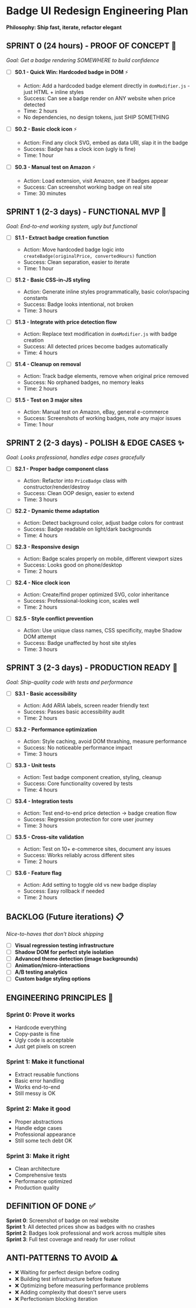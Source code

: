 # Badge UI Redesign Engineering Plan

**Philosophy: Ship fast, iterate, refactor elegant**

## SPRINT 0 (24 hours) - PROOF OF CONCEPT 🚀

_Goal: Get a badge rendering SOMEWHERE to build confidence_

- [ ] **S0.1 - Quick Win: Hardcoded badge in DOM** ⚡

  - Action: Add a hardcoded badge element directly in `domModifier.js` - just HTML + inline styles
  - Success: Can see a badge render on ANY website when price detected
  - Time: 2 hours
  - No dependencies, no design tokens, just SHIP SOMETHING

- [ ] **S0.2 - Basic clock icon** ⚡

  - Action: Find any clock SVG, embed as data URI, slap it in the badge
  - Success: Badge has a clock icon (ugly is fine)
  - Time: 1 hour

- [ ] **S0.3 - Manual test on Amazon** ⚡
  - Action: Load extension, visit Amazon, see if badges appear
  - Success: Can screenshot working badge on real site
  - Time: 30 minutes

## SPRINT 1 (2-3 days) - FUNCTIONAL MVP 🎯

_Goal: End-to-end working system, ugly but functional_

- [ ] **S1.1 - Extract badge creation function**

  - Action: Move hardcoded badge logic into `createBadge(originalPrice, convertedHours)` function
  - Success: Clean separation, easier to iterate
  - Time: 1 hour

- [ ] **S1.2 - Basic CSS-in-JS styling**

  - Action: Generate inline styles programmatically, basic color/spacing constants
  - Success: Badge looks intentional, not broken
  - Time: 3 hours

- [ ] **S1.3 - Integrate with price detection flow**

  - Action: Replace text modification in `domModifier.js` with badge creation
  - Success: All detected prices become badges automatically
  - Time: 4 hours

- [ ] **S1.4 - Cleanup on removal**

  - Action: Track badge elements, remove when original price removed
  - Success: No orphaned badges, no memory leaks
  - Time: 2 hours

- [ ] **S1.5 - Test on 3 major sites**
  - Action: Manual test on Amazon, eBay, general e-commerce
  - Success: Screenshots of working badges, note any major issues
  - Time: 1 hour

## SPRINT 2 (2-3 days) - POLISH & EDGE CASES ✨

_Goal: Looks professional, handles edge cases gracefully_

- [ ] **S2.1 - Proper badge component class**

  - Action: Refactor into `PriceBadge` class with constructor/render/destroy
  - Success: Clean OOP design, easier to extend
  - Time: 3 hours

- [ ] **S2.2 - Dynamic theme adaptation**

  - Action: Detect background color, adjust badge colors for contrast
  - Success: Badge readable on light/dark backgrounds
  - Time: 4 hours

- [ ] **S2.3 - Responsive design**

  - Action: Badge scales properly on mobile, different viewport sizes
  - Success: Looks good on phone/desktop
  - Time: 2 hours

- [ ] **S2.4 - Nice clock icon**

  - Action: Create/find proper optimized SVG, color inheritance
  - Success: Professional-looking icon, scales well
  - Time: 2 hours

- [ ] **S2.5 - Style conflict prevention**
  - Action: Use unique class names, CSS specificity, maybe Shadow DOM attempt
  - Success: Badge unaffected by host site styles
  - Time: 3 hours

## SPRINT 3 (2-3 days) - PRODUCTION READY 🚢

_Goal: Ship-quality code with tests and performance_

- [ ] **S3.1 - Basic accessibility**

  - Action: Add ARIA labels, screen reader friendly text
  - Success: Passes basic accessibility audit
  - Time: 2 hours

- [ ] **S3.2 - Performance optimization**

  - Action: Style caching, avoid DOM thrashing, measure performance
  - Success: No noticeable performance impact
  - Time: 3 hours

- [ ] **S3.3 - Unit tests**

  - Action: Test badge component creation, styling, cleanup
  - Success: Core functionality covered by tests
  - Time: 4 hours

- [ ] **S3.4 - Integration tests**

  - Action: Test end-to-end price detection → badge creation flow
  - Success: Regression protection for core user journey
  - Time: 3 hours

- [ ] **S3.5 - Cross-site validation**

  - Action: Test on 10+ e-commerce sites, document any issues
  - Success: Works reliably across different sites
  - Time: 2 hours

- [ ] **S3.6 - Feature flag**
  - Action: Add setting to toggle old vs new badge display
  - Success: Easy rollback if needed
  - Time: 2 hours

## BACKLOG (Future iterations) 📋

_Nice-to-haves that don't block shipping_

- [ ] **Visual regression testing infrastructure**
- [ ] **Shadow DOM for perfect style isolation**
- [ ] **Advanced theme detection (image backgrounds)**
- [ ] **Animation/micro-interactions**
- [ ] **A/B testing analytics**
- [ ] **Custom badge styling options**

## ENGINEERING PRINCIPLES 🎯

### Sprint 0: Prove it works

- Hardcode everything
- Copy-paste is fine
- Ugly code is acceptable
- Just get pixels on screen

### Sprint 1: Make it functional

- Extract reusable functions
- Basic error handling
- Works end-to-end
- Still messy is OK

### Sprint 2: Make it good

- Proper abstractions
- Handle edge cases
- Professional appearance
- Still some tech debt OK

### Sprint 3: Make it right

- Clean architecture
- Comprehensive tests
- Performance optimized
- Production quality

## DEFINITION OF DONE ✅

**Sprint 0**: Screenshot of badge on real website  
**Sprint 1**: All detected prices show as badges with no crashes  
**Sprint 2**: Badges look professional and work across multiple sites  
**Sprint 3**: Full test coverage and ready for user rollout

## ANTI-PATTERNS TO AVOID ⚠️

- ❌ Waiting for perfect design before coding
- ❌ Building test infrastructure before feature
- ❌ Optimizing before measuring performance problems
- ❌ Adding complexity that doesn't serve users
- ❌ Perfectionism blocking iteration
